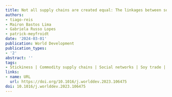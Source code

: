 ```yaml
---
title: Not all supply chains are created equal: The linkages between soy local trade relations and development outcomes in Brazil
authors:
- tiago-reis
- Mairon Bastos Lima
- Gabriela Russo Lopes
- patrick-meyfroidt
date: '2024-03-01'
publication: World Development
publication_types:
- '2'
abstract: ''
tags:
- Stickiness | Commodity supply chains | Social networks | Soy trade | Rural development | Cooperatives | Latin America
links:
- name: URL
  url: https://doi.org/10.1016/j.worlddev.2023.106475
doi: 10.1016/j.worlddev.2023.106475
---
```

